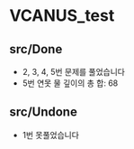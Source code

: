 # VCANUS_test

## src/Done


- 2, 3, 4, 5번 문제를 풀었습니다
- 5번 연못 물 깊이의 총 합: 68


## src/Undone

- 1번 못풀었습니다 
